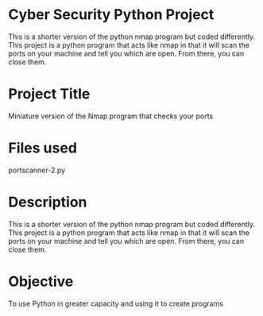 # Cyber Security Python Project
This is a shorter version of the python nmap program but coded differently. This project is a python program that acts like nmap in that it will scan the ports on your machine and tell you which are open. From there, you can close them. 

# Project Title
Miniature version of the Nmap program that checks your ports

# Files used
portscanner-2.py

# Description
This is a shorter version of the python nmap program but coded differently. This project is a python program that acts like nmap in that it will scan the ports on your machine and tell you which are open. From there, you can close them. 


# Objective 
To use Python in greater capacity and using it to create programs
